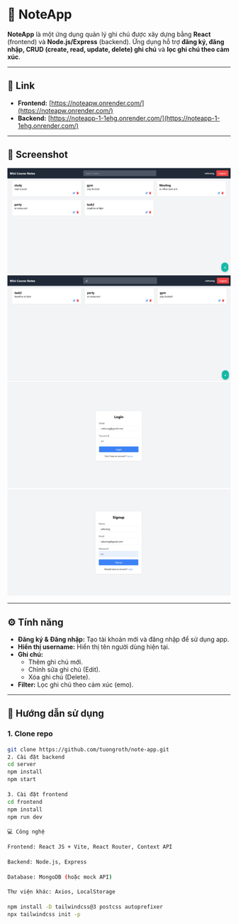 # 📝 NoteApp

**NoteApp** là một ứng dụng quản lý ghi chú được xây dựng bằng **React** (frontend) và **Node.js/Express** (backend). Ứng dụng hỗ trợ **đăng ký, đăng nhập, CRUD (create, read, update, delete) ghi chú** và **lọc ghi chú theo cảm xúc**.

---

## 🔗 Link

- **Frontend:** [https://noteapw.onrender.com/](https://noteapw.onrender.com/)  
- **Backend:** [https://noteapp-1-1ehg.onrender.com/](https://noteapp-1-1ehg.onrender.com/)

---

## 📸 Screenshot

![Note](https://raw.githubusercontent.com/tuongroth/screenshot/main/assets/566541503_25101902219462482_7572061466488307056_n.png) 
![Filter](https://raw.githubusercontent.com/tuongroth/screenshot/main/567530658_1011659234430768_4771482287346755668_n.png) 
![Extra](https://raw.githubusercontent.com/tuongroth/screenshot/main/assets/566537808_1164993755589124_8417382872247099959_n.png) 
![Register/Login Alt](https://raw.githubusercontent.com/tuongroth/screenshot/main/assets/566227599_1117414187259524_8882231231178432045_n%20(1).png)

---

## ⚙️ Tính năng

- **Đăng ký & Đăng nhập:** Tạo tài khoản mới và đăng nhập để sử dụng app.  
- **Hiển thị username:** Hiển thị tên người dùng hiện tại.  
- **Ghi chú:**  
  - Thêm ghi chú mới.  
  - Chỉnh sửa ghi chú (Edit).  
  - Xóa ghi chú (Delete).  
- **Filter:** Lọc ghi chú theo cảm xúc (emo).  

---

## 📝 Hướng dẫn sử dụng

### 1. Clone repo
```bash
git clone https://github.com/tuongroth/note-app.git
2. Cài đặt backend
cd server
npm install
npm start

3. Cài đặt frontend
cd frontend
npm install
npm run dev

💻 Công nghệ

Frontend: React JS + Vite, React Router, Context API

Backend: Node.js, Express

Database: MongoDB (hoặc mock API)

Thư viện khác: Axios, LocalStorage

npm install -D tailwindcss@3 postcss autoprefixer
npx tailwindcss init -p

